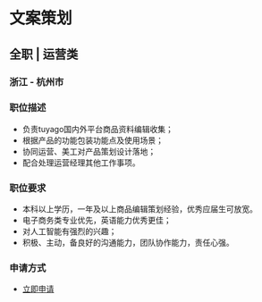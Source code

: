 
# 文案策划
## 全职  |  运营类
### 浙江 - 杭州市

### 职位描述
- 负责tuyago国内外平台商品资料编辑收集；
- 根据产品的功能包装功能点及使用场景；
- 协同运营、美工对产品策划设计落地；
- 配合处理运营经理其他工作事项。
### 职位要求
- 本科以上学历，一年及以上商品编辑策划经验，优秀应届生可放宽。
- 电子商务类专业优先，英语能力优秀更佳；
- 对人工智能有强烈的兴趣；
- 积极、主动，备良好的沟通能力，团队协作能力，责任心强。
### 申请方式
- <a href="mailto:hr@tuya.com?subject=求职简历-文案策划-来自GitHub">立即申请</a>